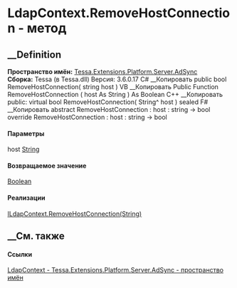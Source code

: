 # LdapContext.RemoveHostConnection - метод
##  __Definition
 **Пространство имён:**
[Tessa.Extensions.Platform.Server.AdSync](N_Tessa_Extensions_Platform_Server_AdSync.htm)  
 **Сборка:** Tessa (в Tessa.dll) Версия: 3.6.0.17
C# __Копировать
     public bool RemoveHostConnection(
    	string host
    )
VB __Копировать
     Public Function RemoveHostConnection ( 
    	host As String
    ) As Boolean
C++ __Копировать
     public:
    virtual bool RemoveHostConnection(
    	String^ host
    ) sealed
F# __Копировать
     abstract RemoveHostConnection : 
            host : string -> bool 
    override RemoveHostConnection : 
            host : string -> bool 
#### Параметры
host [String](https://learn.microsoft.com/dotnet/api/system.string)
#### Возвращаемое значение
[Boolean](https://learn.microsoft.com/dotnet/api/system.boolean)
#### Реализации
[ILdapContext.RemoveHostConnection(String)](M_Tessa_Extensions_Platform_Server_AdSync_ILdapContext_RemoveHostConnection.htm)  
##  __См. также
#### Ссылки
[LdapContext - ](T_Tessa_Extensions_Platform_Server_AdSync_LdapContext.htm)
[Tessa.Extensions.Platform.Server.AdSync - пространство
имён](N_Tessa_Extensions_Platform_Server_AdSync.htm)
